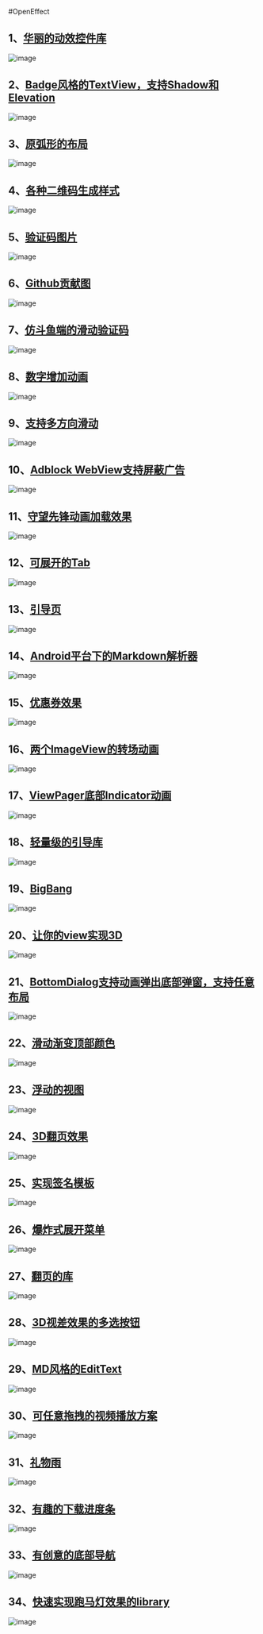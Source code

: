 
#OpenEffect

1、[华丽的动效控件库](https://github.com/codeestX/ENViews)
----------
![image](https://github.com/jaysonn/OpenEffect/blob/master/img1/picture1.gif)


2、[Badge风格的TextView，支持Shadow和Elevation](https://github.com/matrixxun/MaterialBadgeTextView)
----------
![image](https://github.com/jaysonn/OpenEffect/blob/master/img1/picture2.jpg)



3、[原弧形的布局](https://github.com/florent37/ArcLayout)
----------
![image](https://github.com/jaysonn/OpenEffect/blob/master/img1/picture3.jpg)


4、[各种二维码生成样式](https://github.com/vivian8725118/ZXingDemo/)
----------
![image](https://github.com/jaysonn/OpenEffect/blob/master/img1/picture4.jpg)



5、[验证码图片](https://github.com/jineshfrancs/CaptchaImageView)
----------
![image](https://github.com/jaysonn/OpenEffect/blob/master/img1/picture5.gif)



6、[Github贡献图](https://github.com/barryhappy/TContributionsView)
----------
![image](https://github.com/jaysonn/OpenEffect/blob/master/img1/picture6.jpg)



7、[仿斗鱼端的滑动验证码](https://github.com/mcxtzhang/SwipeCaptcha)
----------
![image](https://github.com/jaysonn/OpenEffect/blob/master/img1/picture7.gif)



8、[数字增加动画](https://github.com/Bakumon/NumberAnimTextView)
----------
![image](https://github.com/jaysonn/OpenEffect/blob/master/img1/picture8.gif)



9、[支持多方向滑动](https://github.com/Kelin-Hong/ScrollablePanel)
----------
![image](https://github.com/jaysonn/OpenEffect/blob/master/img1/picture9.gif)



10、[Adblock WebView支持屏蔽广告](https://github.com/AmniX/AdBlockedWebView-Android)
----------
![image](https://github.com/jaysonn/OpenEffect/blob/master/img1/picture10.jpg)



11、[守望先锋动画加载效果](https://github.com/zhangyuChen1991/OverWatchLoading)
----------
![image](https://github.com/jaysonn/OpenEffect/blob/master/img1/picture11.gif)



12、[可展开的Tab](https://github.com/JoaquimLey/faboptions)
----------
![image](https://github.com/jaysonn/OpenEffect/blob/master/img1/picture12.gif)



13、[引导页](https://github.com/codemybrainsout/ahoy-onboarding)
----------
![image](https://github.com/jaysonn/OpenEffect/blob/master/img1/picture13.gif)



14、[Android平台下的Markdown解析器](https://github.com/zzhoujay/Markdown)
----------
![image](https://github.com/jaysonn/OpenEffect/blob/master/img1/picture14.jpg)



15、[优惠券效果](https://github.com/dongjunkun/CouponView)
----------
![image](https://github.com/jaysonn/OpenEffect/blob/master/img1/picture15.jpg)



16、[两个ImageView的转场动画](https://github.com/vikramkakkar/ImageTransition)
----------
![image](https://github.com/jaysonn/OpenEffect/blob/master/img1/picture16.gif)



17、[ViewPager底部Indicator动画](https://github.com/romandanylyk/PageIndicatorView)
----------
![image](https://github.com/jaysonn/OpenEffect/blob/master/img1/picture17.gif)



18、[轻量级的引导库](https://github.com/binIoter/GuideView)
----------
![image](https://github.com/jaysonn/OpenEffect/blob/master/img1/picture18.jpg)



19、[BigBang](https://github.com/baoyongzhang/BigBang)
----------
![image](https://github.com/jaysonn/OpenEffect/blob/master/img1/picture19.gif)



20、[让你的view实现3D](https://github.com/githubwing/ThreeDLayout)
----------
![image](https://github.com/jaysonn/OpenEffect/blob/master/img1/picture20.gif)



21、[BottomDialog支持动画弹出底部弹窗，支持任意布局](https://github.com/shaohui10086/BottomDialog)
----------
![image](https://github.com/jaysonn/OpenEffect/blob/master/img1/picture21.gif)



22、[滑动渐变顶部颜色](https://github.com/ToDou/appbarlayout-spring-behavior)
----------
![image](https://github.com/jaysonn/OpenEffect/blob/master/img1/picture22.gif)



23、[浮动的视图](https://github.com/UFreedom/FloatingView)
----------
![image](https://github.com/jaysonn/OpenEffect/blob/master/img1/picture23.gif)



24、[3D翻页效果](https://github.com/eschao/android-PageFlip)
----------
![image](https://github.com/jaysonn/OpenEffect/blob/master/img1/picture24.jpg)



25、[实现签名模板](https://github.com/ww6015132/SilkySignature)
----------
![image](https://github.com/jaysonn/OpenEffect/blob/master/img1/picture25.jpg)



26、[爆炸式展开菜单](https://github.com/Nightonke/BoomMenu)
----------
![image](https://github.com/jaysonn/OpenEffect/blob/master/img1/picture26.gif)



27、[翻页的库](https://github.com/xenione/tab-digit)
----------
![image](https://github.com/jaysonn/OpenEffect/blob/master/img1/picture27.gif)


28、[3D视差效果的多选按钮](https://github.com/gjiazhe/MultiChoicesCircleButton)
----------
![image](https://github.com/jaysonn/OpenEffect/blob/master/img1/picture28.gif)



29、[MD风格的EditText](https://github.com/bufferapp/BufferTextInputLayout)
----------
![image](https://github.com/jaysonn/OpenEffect/blob/master/img1/picture29.gif)



30、[可任意拖拽的视频播放方案](https://github.com/hejunlin2013/DragVideo)
----------
![image](https://github.com/jaysonn/OpenEffect/blob/master/img1/picture30.gif)



31、[礼物雨](https://github.com/Luolc/EmojiRain)
----------
![image](https://github.com/jaysonn/OpenEffect/blob/master/img1/picture31.gif)



32、[有趣的下载进度条](https://github.com/Ajian-studio/GADownloading)
----------
![image](https://github.com/jaysonn/OpenEffect/blob/master/img1/picture32.gif)



33、[有创意的底部导航](https://github.com/thelong1EU/SpaceTabLayout)
----------
![image](https://github.com/jaysonn/OpenEffect/blob/master/img1/picture33.gif)



34、[快速实现跑马灯效果的library](https://github.com/gongwen/MarqueeViewLibrary)
----------
![image](https://github.com/jaysonn/OpenEffect/blob/master/img1/picture34.gif)
